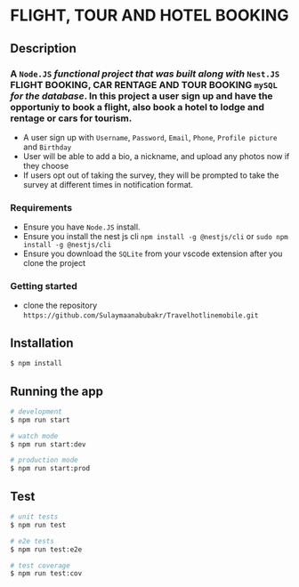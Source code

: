 # FLIGHT, TOUR AND HOTEL BOOKING 


## Description

### A `Node.JS` _functional project that was built along with_ `Nest.JS` FLIGHT BOOKING, CAR RENTAGE AND TOUR BOOKING `mySQL` _for the database_. In this project a user sign up and have the opportuniy to book a flight, also book a hotel to lodge  and rentage or cars for tourism.

- A user sign up with `Username`, `Password`, `Email`, `Phone`, `Profile picture` and `Birthday`
- User will be able to add a bio, a nickname, and upload any photos now if they
choose
- If users opt out of taking the survey, they will be prompted to take the survey at
different times in notification format.



### Requirements

- Ensure you have `Node.JS` install.
- Ensure you install the nest js cli `npm install -g @nestjs/cli` or `sudo npm install -g @nestjs/cli`
- Ensure you download the `SQLite` from your vscode extension after you clone the project

### Getting started

- clone the repository `https://github.com/Sulaymaanabubakr/Travelhotlinemobile.git`

## Installation

```bash
$ npm install
```

## Running the app

```bash
# development
$ npm run start

# watch mode
$ npm run start:dev

# production mode
$ npm run start:prod
```

## Test

```bash
# unit tests
$ npm run test

# e2e tests
$ npm run test:e2e

# test coverage
$ npm run test:cov
```



